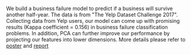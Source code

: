 We build a business failure model to predict if a business will survive another half-year. The data is from "The Yelp Dataset Challenge 2017". Collecting data from Yelp users, our model can come up with promising results (Kappa coefficient = 0.156) in business failure classification problems. In addition, PCA can further improve our performance by projecting our features into lower dimensions. More details please refer to [poster](https://github.com/Netjimmy/Store-Shutdown-Prediction-by-Yelp-Dataset/blob/master/stores_shutdown_prediction_poster.pdf) and [report](https://github.com/Netjimmy/Store-Shutdown-Prediction-by-Yelp-Dataset/blob/master/stores_shutdown_prediction_report.pdf)
